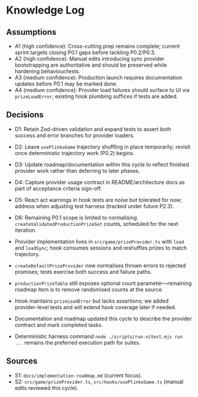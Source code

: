 # Knowledge Log

## Assumptions
- A1 (high confidence): Cross-cutting prep remains complete; current sprint targets closing P0.1 gaps before tackling P0.2/P0.3.
- A2 (high confidence): Manual edits introducing sync provider bootstrapping are authoritative and should be preserved while hardening behaviour/tests.
- A3 (medium confidence): Production launch requires documentation updates before P0.1 may be marked done.
- A4 (medium confidence): Provider load failures should surface to UI via `prizeLoadError`; existing hook plumbing suffices if tests are added.

## Decisions
- D1: Retain Zod-driven validation and expand tests to assert both success and error branches for provider loaders.
- D2: Leave `usePlinkoGame` trajectory shuffling in place temporarily; revisit once deterministic trajectory work (P0.2) begins.
- D3: Update roadmap/documentation within this cycle to reflect finished provider work rather than deferring to later phases.
- D4: Capture provider usage contract in README/architecture docs as part of acceptance criteria sign-off.
- D5: React act warnings in hook tests are noise but tolerated for now; address when adjusting test harness (tracked under future P2.3).
- D6: Remaining P0.1 scope is limited to normalising `createValidatedProductionPrizeSet` counts, scheduled for the next iteration.

- Provider implementation lives in `src/game/prizeProvider.ts` with `load` and `loadSync`; hook consumes sessions and reshuffles prizes to match trajectory.
- `createDefaultPrizeProvider` now normalises thrown errors to rejected promises; tests exercise both success and failure paths.
- `productionPrizeTable` still exposes optional count parameter—remaining roadmap item is to remove randomised counts at the source.
- Hook maintains `prizeLoadError` but lacks assertions; we added provider-level tests and will extend hook coverage later if needed.
- Documentation and roadmap updated this cycle to describe the provider contract and mark completed tasks.
- Deterministic harness command `node ./scripts/run-vitest.mjs run ...` remains the preferred execution path for suites.

## Sources
- S1: `docs/implementation-roadmap.md` (current focus).
- S2: `src/game/prizeProvider.ts`, `src/hooks/usePlinkoGame.ts` (manual edits reviewed this cycle).
